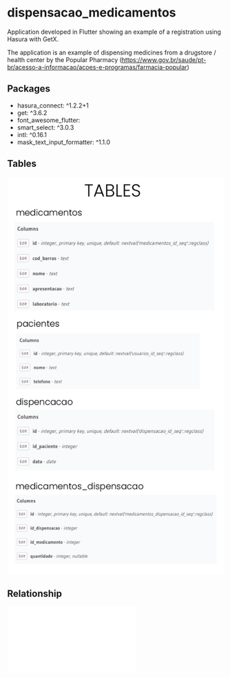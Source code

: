 # dispensacao_medicamentos
 
Application developed in Flutter showing an example of a registration using Hasura with GetX.

The application is an example of dispensing medicines from a drugstore / health center by the Popular Pharmacy (https://www.gov.br/saude/pt-br/acesso-a-informacao/acoes-e-programas/farmacia-popular)

## Packages
- hasura_connect: ^1.2.2+1
- get: ^3.6.2
- font_awesome_flutter:
- smart_select: ^3.0.3
- intl: ^0.16.1
- mask_text_input_formatter: ^1.1.0


## Tables
![Table names and fields](/assets/images/tables.png?raw=true "Table names and fields")

## Relationship
![Relationship](/assets/json/metadata_relationship.json "Relationship")
